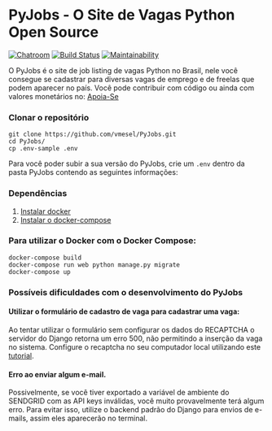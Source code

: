 # PyJobs - O Site de Vagas Python Open Source
[![Chatroom](https://img.shields.io/badge/chat-Telegram-blue.svg)](https://t.me/joinchat/Cc8X5A-re7F8F4AIP0lSeg)
[![Build Status](https://img.shields.io/travis/vmesel/PyJobs/master.svg)](https://travis-ci.org/vmesel/PyJobs)
[![Maintainability](https://img.shields.io/codeclimate/maintainability-percentage/vmesel/PyJobs.svg)](https://codeclimate.com/github/vmesel/PyJobs/maintainability)

O PyJobs é o site de job listing de vagas Python no Brasil, nele você consegue se cadastrar para diversas vagas de emprego e de freelas que podem aparecer no país. Você pode contribuir com código ou ainda com valores monetários no: [Apoia-Se](https://apoia.se/pyjobs)

### Clonar o repositório
```
git clone https://github.com/vmesel/PyJobs.git
cd PyJobs/
cp .env-sample .env

```

Para você poder subir a sua versão do PyJobs, crie um `.env` dentro da pasta PyJobs contendo as seguintes informações:

### Dependências

1. [Instalar docker](https://docs.docker.com/install/)
2. [Instalar o docker-compose](https://docs.docker.com/compose/install/)


### Para utilizar o Docker com o Docker Compose:

```
docker-compose build
docker-compose run web python manage.py migrate
docker-compose up
```

### Possíveis dificuldades com o desenvolvimento do PyJobs

#### Utilizar o formulário de cadastro de vaga para cadastrar uma vaga:

Ao tentar utilizar o formulário sem configurar os dados do RECAPTCHA o servidor do Django retorna um erro 500, não permitindo a inserção da vaga no sistema. Configure o recaptcha no seu computador local utilizando este [tutorial](https://stackoverflow.com/questions/46421887/how-to-use-recaptcha-v2-on-localhost?rq=1).

#### Erro ao enviar algum e-mail.

Possivelmente, se você tiver exportado a variável de ambiente do SENDGRID com as API keys inválidas, você muito provavelmente terá algum erro. Para evitar isso, utilize o backend padrão do Django para envios de e-mails, assim eles aparecerão no terminal.
